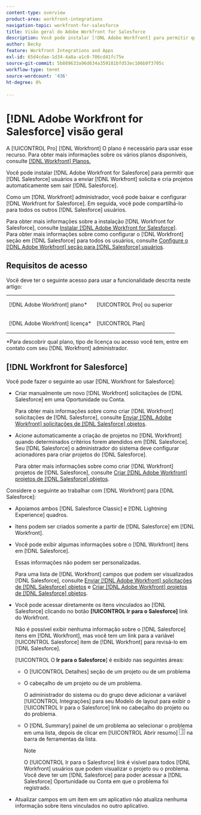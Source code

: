 ```yaml
---
content-type: overview
product-area: workfront-integrations
navigation-topic: workfront-for-salesforce
title: Visão geral do Adobe Workfront for Salesforce
description: Você pode instalar [!DNL Adobe Workfront] para permitir que os usuários do Salesforce enviem [!DNL Workfront] solicita e cria projetos automaticamente sem sair do Salesforce.
author: Becky
feature: Workfront Integrations and Apps
exl-id: 65d4cdae-1d34-4a8a-a1c0-706cd41fc75e
source-git-commit: 5b889633a96d634a359181bfd53ec106b0f3705c
workflow-type: tm+mt
source-wordcount: '436'
ht-degree: 0%

---
```


# [!DNL Adobe Workfront for Salesforce] visão geral

A [!UICONTROL Pro] [!DNL Workfront] O plano é necessário para usar esse recurso. Para obter mais informações sobre os vários planos disponíveis, consulte [[!DNL Workfront] Planos.](https://www.workfront.com/plans)

Você pode instalar [!DNL Adobe Workfront for Salesforce] para permitir que [!DNL Salesforce] usuários a enviar [!DNL Workfront] solicita e cria projetos automaticamente sem sair [!DNL Salesforce].

Como um [!DNL Workfront] administrador, você pode baixar e configurar [!DNL Workfront for Salesforce]. Em seguida, você pode compartilhá-lo para todos os outros [!DNL Salesforce] usuários.

Para obter mais informações sobre a instalação [!DNL Workfront for Salesforce], consulte [Instalar [!DNL Adobe Workfront for Salesforce]](../../workfront-integrations-and-apps/using-workfront-with-salesforce/install-workfront-for-salesforce.md).\
Para obter mais informações sobre como configurar o [!DNL Workfront] seção em [!DNL Salesforce] para todos os usuários, consulte [Configure o [!DNL Adobe Workfront] seção para [!DNL Salesforce] usuários](../../workfront-integrations-and-apps/using-workfront-with-salesforce/configure-wf-section-for-salesforce-users.md).

## Requisitos de acesso

Você deve ter o seguinte acesso para usar a funcionalidade descrita neste artigo:

<table style="table-layout:auto"> 
 <col> 
 <col> 
 <tbody> 
  <tr> 
   <td role="rowheader">[!DNL Adobe Workfront] plano*</td> 
   <td> <p>[!UICONTROL Pro] ou superior</p> </td> 
  </tr> 
  <tr> 
   <td role="rowheader">[!DNL Adobe Workfront] licença*</td> 
   <td> <p>[!UICONTROL Plan]</p> </td> 
  </tr> 
 </tbody> 
</table>

&#42;Para descobrir qual plano, tipo de licença ou acesso você tem, entre em contato com seu [!DNL Workfront] administrador.

## [!DNL Workfront for Salesforce]

Você pode fazer o seguinte ao usar [!DNL Workfront for Salesforce]:

* Criar manualmente um novo [!DNL Workfront] solicitações de [!DNL Salesforce] em uma Oportunidade ou Conta.

   Para obter mais informações sobre como criar [!DNL Workfront] solicitações de [!DNL Salesforce], consulte [Enviar [!DNL Adobe Workfront] solicitações de [!DNL Salesforce] objetos](../../workfront-integrations-and-apps/using-workfront-with-salesforce/submit-workfront-requests-from-salesforce-objects.md).

* Acione automaticamente a criação de projetos no [!DNL Workfront] quando determinados critérios forem atendidos em [!DNL Salesforce]. Seu [!DNL Salesforce] o administrador do sistema deve configurar acionadores para criar projetos do [!DNL Salesforce].

   Para obter mais informações sobre como criar [!DNL Workfront] projetos de [!DNL Salesforce], consulte [Criar [!DNL Adobe Workfront] projetos de [!DNL Salesforce] objetos](../../workfront-integrations-and-apps/using-workfront-with-salesforce/create-wf-projects-from-salesforce-objects.md).

Considere o seguinte ao trabalhar com [!DNL Workfront] para [!DNL Salesforce]:

* Apoiamos ambos [!DNL Salesforce Classic] e [!DNL Lightning Experience] quadros.
* Itens podem ser criados somente a partir de [!DNL Salesforce] em [!DNL Workfront].
* Você pode exibir algumas informações sobre o [!DNL Workfront] itens em [!DNL Salesforce].

   Essas informações não podem ser personalizadas.

   Para uma lista de [!DNL Workfront] campos que podem ser visualizados [!DNL Salesforce], consulte  [Enviar [!DNL Adobe Workfront] solicitações de [!DNL Salesforce] objetos](../../workfront-integrations-and-apps/using-workfront-with-salesforce/submit-workfront-requests-from-salesforce-objects.md)  e [Criar [!DNL Adobe Workfront] projetos de [!DNL Salesforce] objetos](../../workfront-integrations-and-apps/using-workfront-with-salesforce/create-wf-projects-from-salesforce-objects.md).

* Você pode acessar diretamente os itens vinculados ao [!DNL Salesforce] clicando no botão **[!UICONTROL Ir para o Salesforce]** link do Workfront.

   Não é possível exibir nenhuma informação sobre o [!DNL Salesforce] itens em [!DNL Workfront], mas você tem um link para a variável [!UICONTROL Salesforce] item de [!DNL Workfront] para revisá-lo em [!DNL Salesforce].

   [!UICONTROL O **Ir para o Salesforce**] é exibido nas seguintes áreas:

   * O [!UICONTROL Detalhes] seção de um projeto ou de um problema
   * O cabeçalho de um projeto ou de um problema.

      O administrador do sistema ou do grupo deve adicionar a variável [!UICONTROL Integrações] para seu Modelo de layout para exibir o [!UICONTROL Ir para o Salesforce] link no cabeçalho do projeto ou do problema.
   * O [!DNL Summary] painel de um problema ao selecionar o problema em uma lista, depois de clicar em [!UICONTROL Abrir resumo] ![](assets/summary-panel-icon.png) na barra de ferramentas da lista.

      >[!NOTE]
      >
      >O [!UICONTROL Ir para o Salesforce] link é visível para todos [!DNL Workfront] usuários que podem visualizar o projeto ou o problema. Você deve ter um [!DNL Salesforce] para poder acessar a [!DNL Salesforce] Oportunidade ou Conta em que o problema foi registrado.

* Atualizar campos em um item em um aplicativo não atualiza nenhuma informação sobre itens vinculados no outro aplicativo.

